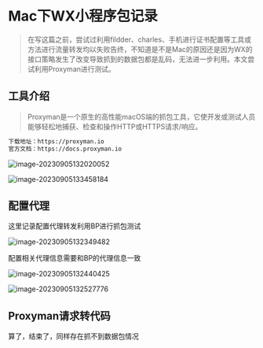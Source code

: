 # Mac下WX小程序包记录


> 在写这篇之前，尝试过利用fildder、charles、手机进行证书配置等工具或方法进行流量转发均以失败告终，不知道是不是Mac的原因还是因为WX的接口策略发生了改变导致抓到的数据包都是乱码，无法进一步利用。本文尝试利用Proxyman进行测试。

## 工具介绍

> Proxyman是一个原生的高性能macOS端的抓包工具，它使开发或测试人员能够轻松地捕获、检查和操作HTTP或HTTPS请求/响应。

```bash
下载地址：https://proxyman.io
官方文档：https://docs.proxyman.io
```

![image-20230905132020052](https://21r000-image.oss-cn-shanghai.aliyuncs.com/2023/image-20230905132020052.png)

![image-20230905133458184](https://21r000-image.oss-cn-shanghai.aliyuncs.com/2023/image-20230905133458184.png)

## 配置代理

这里记录配置代理转发利用BP进行抓包测试

![image-20230905132349482](https://21r000-image.oss-cn-shanghai.aliyuncs.com/2023/image-20230905132349482.png)

配置相关代理信息需要和BP的代理信息一致

![image-20230905132440425](https://21r000-image.oss-cn-shanghai.aliyuncs.com/2023/image-20230905132440425.png)

![image-20230905132527776](https://21r000-image.oss-cn-shanghai.aliyuncs.com/2023/image-20230905132527776.png)

## Proxyman请求转代码

算了，结束了，同样存在抓不到数据包情况


